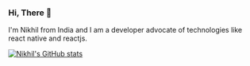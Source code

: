 ### Hi, There 👋 

I'm Nikhil from India and I am a developer advocate of technologies like react native and reactjs.

[![Nikhil's GitHub stats](https://github-readme-stats.vercel.app/api?username=saxenanickk)](https://github.com/anuraghazra/github-readme-stats)
